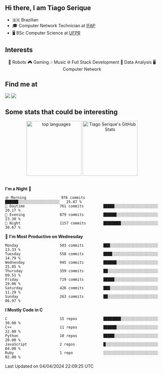 
<h2> Hi there, I am Tiago Serique</h2>

<div>
	<ul>
		<li>🇧🇷 Brazilian</li>
		<li>🎓 Computer Network Technician at <a href="https://www.ifap.edu.br/">IFAP</a></li>
		<li>🖥️ BSc Computer Science at <a href="https://www.ufpr.br/portalufpr/">UFPR</a></li>
	</ul>
</div>


<h2>Interests</h2>

<div align="center">
	🤖 Robots 🎮 Gaming 🎶 Music 🌐 Full Stack Development 🎲 Data Analysis 🖥️ Computer Network
</div>

<h2>Find me at</h2>

<div>
	<a href="https://www.linkedin.com/in/tiago-serique"><img src="https://img.shields.io/badge/LinkedIn-0077B5?style=for-the-badge&logo=linkedin&logoColor=white"></a>
	<a href="https://www.instagram.com/tiago.serique/"><img src="https://img.shields.io/badge/Instagram-E4405F?style=for-the-badge&logo=instagram&logoColor=white"></a>
</div>

<h2>Some stats that could be interesting</h2>

<div align="center">
	<img height="180em" src="https://tiagoserique.vercel.app/api/top-langs/?layout=compact&theme=tokyonight&username=tiagoserique&langs_count=10&hide=makefile&exclude_repo=vim-mods" alt="top languages">
	<img height="180em" src="https://tiagoserique.vercel.app/api?username=tiagoserique&count_private=true&show_icons=true&theme=tokyonight&include_all_commits=true" alt="Tiago Serique's GitHub Stats">
</div> 

<br>

<!--START_SECTION:waka-->
**I'm a Night 🦉** 

```text
🌞 Morning                976 commits         ██████░░░░░░░░░░░░░░░░░░░   25.87 % 
🌆 Daytime                761 commits         █████░░░░░░░░░░░░░░░░░░░░   20.17 % 
🌃 Evening                879 commits         ██████░░░░░░░░░░░░░░░░░░░   23.30 % 
🌙 Night                  1157 commits        ████████░░░░░░░░░░░░░░░░░   30.67 % 
```
📅 **I'm Most Productive on Wednesday** 

```text
Monday                   503 commits         ███░░░░░░░░░░░░░░░░░░░░░░   13.33 % 
Tuesday                  558 commits         ████░░░░░░░░░░░░░░░░░░░░░   14.79 % 
Wednesday                945 commits         ██████░░░░░░░░░░░░░░░░░░░   25.05 % 
Thursday                 359 commits         ██░░░░░░░░░░░░░░░░░░░░░░░   09.51 % 
Friday                   719 commits         █████░░░░░░░░░░░░░░░░░░░░   19.06 % 
Saturday                 426 commits         ███░░░░░░░░░░░░░░░░░░░░░░   11.29 % 
Sunday                   263 commits         ██░░░░░░░░░░░░░░░░░░░░░░░   06.97 % 
```


**I Mostly Code in C** 

```text
C                        15 repos            ████████░░░░░░░░░░░░░░░░░   30.00 % 
C++                      11 repos            ██████░░░░░░░░░░░░░░░░░░░   22.00 % 
Python                   10 repos            █████░░░░░░░░░░░░░░░░░░░░   20.00 % 
JavaScript               2 repos             █░░░░░░░░░░░░░░░░░░░░░░░░   04.00 % 
Ruby                     1 repo              ░░░░░░░░░░░░░░░░░░░░░░░░░   02.00 % 
```




 Last Updated on 04/04/2024 22:09:25 UTC
<!--END_SECTION:waka-->
